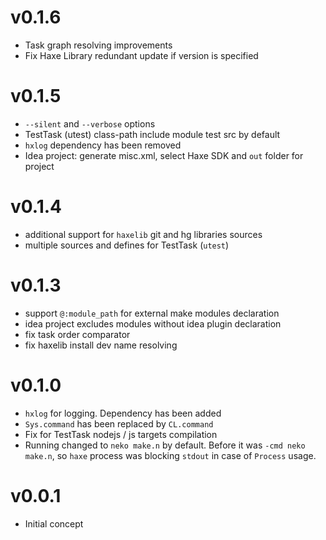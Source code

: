 # v0.1.6

- Task graph resolving improvements
- Fix Haxe Library redundant update if version is specified

# v0.1.5

- `--silent` and `--verbose` options
- TestTask (utest) class-path include module test src by default
- `hxlog` dependency has been removed
- Idea project: generate misc.xml, select Haxe SDK and `out` folder for project

# v0.1.4

- additional support for `haxelib` git and hg libraries sources
- multiple sources and defines for TestTask (`utest`)

# v0.1.3

- support `@:module_path` for external make modules declaration
- idea project excludes modules without idea plugin declaration
- fix task order comparator
- fix haxelib install dev name resolving

# v0.1.0

- `hxlog` for logging. Dependency has been added
- `Sys.command` has been replaced by `CL.command`
- Fix for TestTask nodejs / js targets compilation
- Running changed to `neko make.n` by default. Before it was `-cmd neko make.n`, so `haxe` process was blocking `stdout`
in case of `Process` usage.

# v0.0.1
- Initial concept
